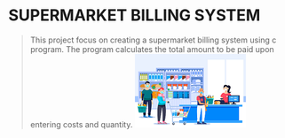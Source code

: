 # SUPERMARKET BILLING SYSTEM
> This project focus on creating a supermarket billing system using c program. The program calculates the total amount to be paid upon entering costs and quantity. 
![supermarket](https://github.com/malavika-m/helloworld/blob/775ec7df6907760ffe683d7f15591f1ae4000073/pic_mini1.png)
